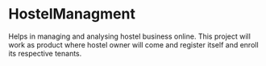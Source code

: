 # HostelManagment
Helps in managing and analysing hostel business online. This project will work as product where hostel owner will come and register itself and enroll its respective tenants. 
